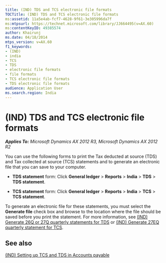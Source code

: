 ```yaml
---
title: (IND) TDS and TCS electronic file formats
TOCTitle: (IND) TDS and TCS electronic file formats
ms:assetid: 11a5e4ab-fcf7-4628-9f61-3e305996da7f
ms:mtpsurl: https://technet.microsoft.com/library/JJ664495(v=AX.60)
ms:contentKeyID: 49385574
author: Khairunj
ms.date: 04/18/2014
mtps_version: v=AX.60
f1_keywords:
- (IND)
- india
- TCS
- TDS
- electronic file formats
- file formats
- TCS electronic file formats
- TDS electronic file formats
audience: Application User
ms.search.region: India
---
```


# (IND) TDS and TCS electronic file formats 


_**Applies To:** Microsoft Dynamics AX 2012 R3, Microsoft Dynamics AX 2012 R2_

You can use the following forms to print the Tax deducted at source (TDS) and Tax collected at source (TCS) statements and to generate an electronic file that you can save to your computer.

  - **TDS statement** form: Click **General ledger** \> **Reports** \> **India** \> **TDS** \> **TDS statement**.

  - **TCS statement** form: Click **General ledger** \> **Reports** \> **India** \> **TCS** \> **TCS statement**.

To generate an electronic file for these statements, you must select the **Generate file** check box and browse to the location where the file should be saved before you print the statement. For more information, see [(IND) Generate 26Q or 27Q quarterly statements for TDS](ind-generate-26q-or-27q-quarterly-statements-for-tds.md) or [(IND) Generate 27EQ quarterly statement for TCS](ind-generate-27eq-quarterly-statement-for-tcs.md).

## See also

[(IND) Setting up TCS and TDS in Accounts payable](ind-setting-up-tcs-and-tds-in-accounts-payable.md)

  


